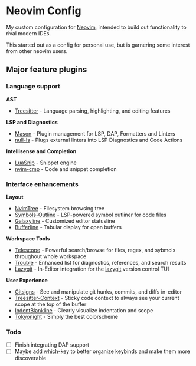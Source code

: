 # Neovim Config

My custom configuration for [Neovim](https://github.com/neovim/neovim), intended to build out
functionality to rival modern IDEs.

This started out as a config for personal use, but is garnering some interest from other neovim
users.

## Major feature plugins

### Language support

**AST**
- [Treesitter](https://github.com/nvim-treesitter/nvim-treesitter) - Language parsing, highlighting,
  and editing features

**LSP and Diagnostics**
- [Mason](https://github.com/williamboman/mason.nvim) - Plugin management for LSP, DAP, Formatters
  and Linters
- [null-ls](https://github.com/jose-elias-alvarez/null-ls.nvim) - Plugs external linters into LSP
  Diagnostics and Code Actions

**Intellisense and Completion**
- [LuaSnip](https://github.com/L3MON4D3/LuaSnip) - Snippet engine
- [nvim-cmp](https://github.com/nvim-cmp/nvim-cmp) - Code and snippet completion

### Interface enhancements

**Layout**
- [NvimTree](https://github.com/kyazdani42/nvim-tree.lua) - Filesystem browsing tree
- [Symbols-Outline](https://github.com/simrat39/symbols-outline.nvim) - LSP-powered symbol outliner
  for code files
- [Galaxyline](https://github.com/glepnir/galaxyline.nvim) - Customized editor statusline
- [Bufferline](https://github.com/akinsho/bufferline.nvim) - Tabular display for open buffers

**Workspace Tools**
- [Telescope](https://github.com/nvim-telescope/telescope.nvim) - Powerful search/browse for files,
  regex, and sybmols throughout whole workspace
- [Trouble](https://github.com/folke/trouble.nvim) - Enhanced list for diagnostics, references, and
  search results
- [Lazygit](https://github.com/kdheepak/lazygit.nvim) - In-Editor integration for the
  [lazygit](https://github.com/jesseduffield/lazygit) version control TUI

**User Experience**
- [Gitsigns](https://github.com/lewis6991/gitsigns.nvim) - See and manipulate git hunks, commits,
  and diffs in-editor
- [Treesitter-Context](https://github.com/nvim-treesitter/nvim-treesitter-context) - Sticky code
  context to always see your current scope at the top of the buffer
- [IndentBlankline](https://github.com/lukas-reineke/indent-blankline.nvim) - Clearly visualize
  indentation and scope
- [Tokyonight](https://github.com/folke/tokyonight.nvim) - Simply the best colorscheme

### Todo
- [ ] Finish integrating DAP support
- [ ] Maybe add [which-key](https://github.com/folke/which-key.nvim) to better organize keybinds and
  make them more discoverable
